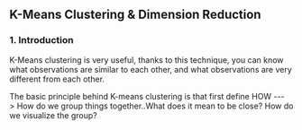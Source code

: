 ## K-Means Clustering & Dimension Reduction
### 1. Introduction

K-Means clustering is very useful, thanks to this technique, you can know what observations are similar to each other, and what observations are very different from each other.

The basic principle behind K-means clustering is that first define HOW ---> How do we group things together..What does it mean to be close? How do we visualize the group?
